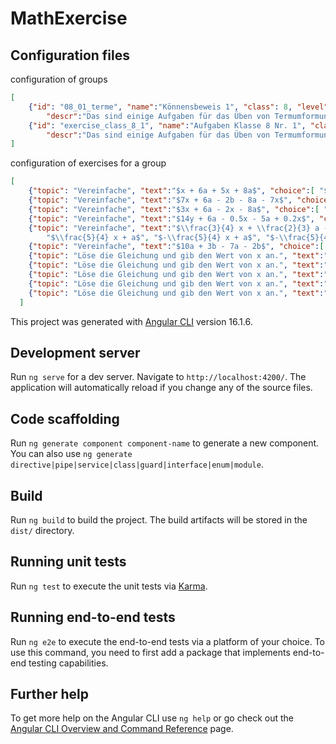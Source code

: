 # MathExercise

## Configuration files

configuration of groups

```json
[
    {"id": "08_01_terme", "name":"Könnensbeweis 1", "class": 8, "level": 1, "logo": "08_01_terme.jpg",
        "descr":"Das sind einige Aufgaben für das Üben von Termumformungen und Gleichungen." },
    {"id": "exercise_class_8_1", "name":"Aufgaben Klasse 8 Nr. 1", "class": 8, "level": 1, 
        "descr":"Das sind einige Aufgaben für das Üben von Termumformungen und Gleichungen." }, 
]
```

configuration of exercises for a group

```json
[
    {"topic": "Vereinfache", "text":"$x + 6a + 5x + 8a$", "choice":[ "$5x^2 + 14a$", "$6x - 2a$", "$6x + 14a$" ], "solution":2 },
    {"topic": "Vereinfache", "text":"$7x + 6a - 2b - 8a - 7x$", "choice":[ "$- 2a - 2b$", "$- 2a - 9x$", "$- 2a - 2b - 7x$" ], "solution":0 },
    {"topic": "Vereinfache", "text":"$3x + 6a - 2x - 8a$", "choice":[ "$x - 2a$", "$5x - 2a$", "$x + 2a$" ], "solution":0 },
    {"topic": "Vereinfache", "text":"$14y + 6a - 0.5x - 5a + 0.2x$", "choice":[ "$14y + a - 0.25x$", "$14y + a - 0.3x$", "$14y + 5.5a - 0.3x$" ], "solution":1 },
    {"topic": "Vereinfache", "text":"$\\frac{3}{4} x + \\frac{2}{3} a - 2x - \\frac{1}{3} a$", "choice":[ 
        "$\\frac{5}{4} x + a$", "$-\\frac{5}{4} x + a$", "$-\\frac{5}{4} x + \\frac{1}{3} a$" ], "solution":2 },
    {"topic": "Vereinfache", "text":"$10a + 3b - 7a - 2b$", "choice":[ "$3a + 5b$", "$3a + b$", "$17a + 5b$" ], "solution":1 },
    {"topic": "Löse die Gleichung und gib den Wert von x an.", "text":"$15x + 3 = 7x - 5$", "solution":-1 },
    {"topic": "Löse die Gleichung und gib den Wert von x an.", "text":"$4x - 2x = 18 - 12$", "solution":3 },
    {"topic": "Löse die Gleichung und gib den Wert von x an.", "text":"$5(3 - x) = -10$", "solution":5 },
    {"topic": "Löse die Gleichung und gib den Wert von x an.", "text":"$6x + 2 = 4x - 10$", "solution":-6 },
    {"topic": "Löse die Gleichung und gib den Wert von x an.", "text":"$5(x + 11) = 10(x - 3)$", "solution":5 }
  ]
```

This project was generated with [Angular CLI](https://github.com/angular/angular-cli) version 16.1.6.

## Development server

Run `ng serve` for a dev server. Navigate to `http://localhost:4200/`. The application will automatically reload if you change any of the source files.

## Code scaffolding

Run `ng generate component component-name` to generate a new component. You can also use `ng generate directive|pipe|service|class|guard|interface|enum|module`.

## Build

Run `ng build` to build the project. The build artifacts will be stored in the `dist/` directory.

## Running unit tests

Run `ng test` to execute the unit tests via [Karma](https://karma-runner.github.io).

## Running end-to-end tests

Run `ng e2e` to execute the end-to-end tests via a platform of your choice. To use this command, you need to first add a package that implements end-to-end testing capabilities.

## Further help

To get more help on the Angular CLI use `ng help` or go check out the [Angular CLI Overview and Command Reference](https://angular.io/cli) page.
